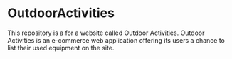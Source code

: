 # OutdoorActivities
This repository is a for a website called Outdoor Activities. Outdoor Activities is an e-commerce web application offering its users a chance to list their used equipment on the site.
